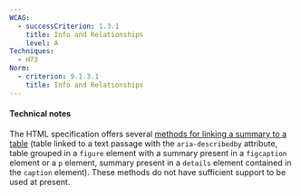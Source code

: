 ```yaml
---
WCAG:
  - successCriterion: 1.3.1
    title: Info and Relationships
    level: A
Techniques:
  - H73
Norm:
  - criterion: 9.1.3.1
    title: Info and Relationships
---
```


#### Technical notes

The HTML specification offers several [methods for linking a summary to a table](https://html.spec.whatwg.org/multipage/tables.html#table-descriptions-techniques) (table linked to a text passage with the `aria-describedby` attribute, table grouped in a `figure` element with a summary present in a `figcaption` element or a `p` element, summary present in a `details` element contained in the `caption` element). These methods do not have sufficient support to be used at present.
